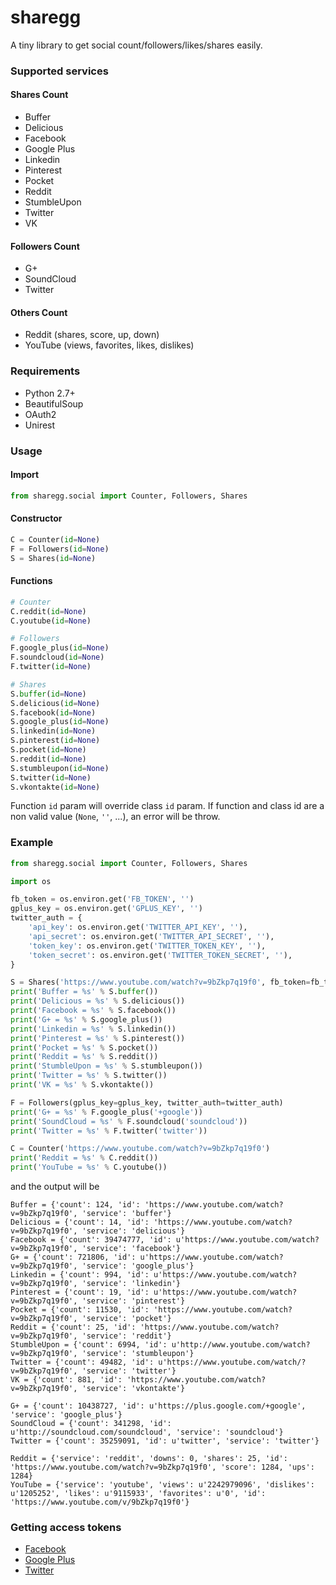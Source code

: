 sharegg
=======

A tiny library to get social count/followers/likes/shares easily.

### Supported services

#### Shares Count

- Buffer
- Delicious
- Facebook
- Google Plus
- Linkedin
- Pinterest
- Pocket
- Reddit
- StumbleUpon
- Twitter
- VK

#### Followers Count

- G+
- SoundCloud
- Twitter

#### Others Count

- Reddit (shares, score, up, down)
- YouTube (views, favorites, likes, dislikes)

### Requirements

- Python 2.7+
- BeautifulSoup
- OAuth2
- Unirest

### Usage

#### Import

```python
from sharegg.social import Counter, Followers, Shares
```

#### Constructor

```python
C = Counter(id=None)
F = Followers(id=None)
S = Shares(id=None)
```

#### Functions

```python
# Counter
C.reddit(id=None)
C.youtube(id=None)

# Followers
F.google_plus(id=None)
F.soundcloud(id=None)
F.twitter(id=None)

# Shares
S.buffer(id=None)
S.delicious(id=None)
S.facebook(id=None)
S.google_plus(id=None)
S.linkedin(id=None)
S.pinterest(id=None)
S.pocket(id=None)
S.reddit(id=None)
S.stumbleupon(id=None)
S.twitter(id=None)
S.vkontakte(id=None)
```

Function `id` param will override class `id` param.
If function and class id are a non valid value (`None`, `''`, ...), an error will be throw.

### Example

```python
from sharegg.social import Counter, Followers, Shares

import os

fb_token = os.environ.get('FB_TOKEN', '')
gplus_key = os.environ.get('GPLUS_KEY', '')
twitter_auth = {
    'api_key': os.environ.get('TWITTER_API_KEY', ''),
    'api_secret': os.environ.get('TWITTER_API_SECRET', ''),
    'token_key': os.environ.get('TWITTER_TOKEN_KEY', ''),
    'token_secret': os.environ.get('TWITTER_TOKEN_SECRET', ''),
}

S = Shares('https://www.youtube.com/watch?v=9bZkp7q19f0', fb_token=fb_token)
print('Buffer = %s' % S.buffer())
print('Delicious = %s' % S.delicious())
print('Facebook = %s' % S.facebook())
print('G+ = %s' % S.google_plus())
print('Linkedin = %s' % S.linkedin())
print('Pinterest = %s' % S.pinterest())
print('Pocket = %s' % S.pocket())
print('Reddit = %s' % S.reddit())
print('StumbleUpon = %s' % S.stumbleupon())
print('Twitter = %s' % S.twitter())
print('VK = %s' % S.vkontakte())

F = Followers(gplus_key=gplus_key, twitter_auth=twitter_auth)
print('G+ = %s' % F.google_plus('+google'))
print('SoundCloud = %s' % F.soundcloud('soundcloud'))
print('Twitter = %s' % F.twitter('twitter'))

C = Counter('https://www.youtube.com/watch?v=9bZkp7q19f0')
print('Reddit = %s' % C.reddit())
print('YouTube = %s' % C.youtube())
```

and the output will be

```
Buffer = {'count': 124, 'id': 'https://www.youtube.com/watch?v=9bZkp7q19f0', 'service': 'buffer'}
Delicious = {'count': 14, 'id': 'https://www.youtube.com/watch?v=9bZkp7q19f0', 'service': 'delicious'}
Facebook = {'count': 39474777, 'id': u'https://www.youtube.com/watch?v=9bZkp7q19f0', 'service': 'facebook'}
G+ = {'count': 721806, 'id': u'https://www.youtube.com/watch?v=9bZkp7q19f0', 'service': 'google_plus'}
Linkedin = {'count': 994, 'id': u'https://www.youtube.com/watch?v=9bZkp7q19f0', 'service': 'linkedin'}
Pinterest = {'count': 19, 'id': u'https://www.youtube.com/watch?v=9bZkp7q19f0', 'service': 'pinterest'}
Pocket = {'count': 11530, 'id': 'https://www.youtube.com/watch?v=9bZkp7q19f0', 'service': 'pocket'}
Reddit = {'count': 25, 'id': 'https://www.youtube.com/watch?v=9bZkp7q19f0', 'service': 'reddit'}
StumbleUpon = {'count': 6994, 'id': u'http://www.youtube.com/watch?v=9bZkp7q19f0', 'service': 'stumbleupon'}
Twitter = {'count': 49482, 'id': u'https://www.youtube.com/watch/?v=9bZkp7q19f0', 'service': 'twitter'}
VK = {'count': 881, 'id': 'https://www.youtube.com/watch?v=9bZkp7q19f0', 'service': 'vkontakte'}

G+ = {'count': 10438727, 'id': u'https://plus.google.com/+google', 'service': 'google_plus'}
SoundCloud = {'count': 341298, 'id': u'http://soundcloud.com/soundcloud', 'service': 'soundcloud'}
Twitter = {'count': 35259091, 'id': u'twitter', 'service': 'twitter'}

Reddit = {'service': 'reddit', 'downs': 0, 'shares': 25, 'id': 'https://www.youtube.com/watch?v=9bZkp7q19f0', 'score': 1284, 'ups': 1284}
YouTube = {'service': 'youtube', 'views': u'2242979096', 'dislikes': u'1205252', 'likes': u'9115933', 'favorites': u'0', 'id': 'https://www.youtube.com/v/9bZkp7q19f0'}
```

### Getting access tokens

- [Facebook](https://developers.facebook.com/tools/access_token/)
- [Google Plus](https://developers.google.com/+/api/oauth)
- [Twitter](https://dev.twitter.com/oauth/overview/application-owner-access-tokens)
